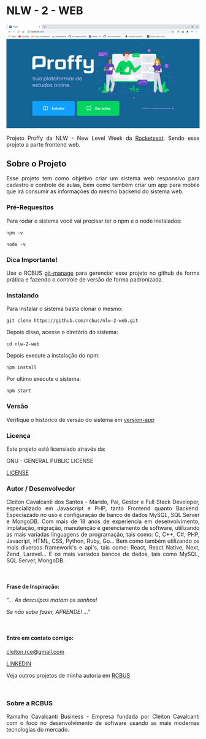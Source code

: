 <div align="justify">

# NLW - 2 - WEB

![](/src/assets/images/frontend.png)

Projeto Proffy da NLW - New Level Week da [Rocketseat](https://nextlevelweek.com/). Sendo esse projeto a parte frontend web.

## Sobre o Projeto

Esse projeto tem como objetivo criar um sistema web responsivo para cadastro e controle de aulas, bem como também criar um app para mobile que irá consumir as informações do mesmo backend do sistema web.

### Pré-Requesitos

Para rodar o sistema você vai precisar ter o npm e o node instalados:

```
npm -v
```

```
node -v
```

### Dica Importante!

Use o RCBUS [git-manage](https://github.com/rcbus/git-manage) para gerenciar esse projeto no github de forma prática e fazendo o controle de versão de forma padronizada.

### Instalando

Para instalar o sistema basta clonar o mesmo:

```
git clone https://github.com/rcbus/nlw-2-web.git
```

Depois disso, acesse o diretório do sistema:

```
cd nlw-2-web
```

Depois execute a instalação do npm:

```
npm install
```

Por ultimo execute o sistema:

```
npm start
```

### Versão

Verifique o histórico de versão do sistema em [version-app](version-app.js)

### Licença

Este projeto está licensiado através da: 

GNU - GENERAL PUBLIC LICENSE 

[LICENSE](LICENSE)

### Autor / Desenvolvedor

Cleiton Cavalcanti dos Santos - Marido, Pai, Gestor e Full Stack Developer, especializado em Javascript e PHP, tanto Frontend quanto Backend. Especiazado no uso e configuração de banco de dados MySQL, SQL Server e MongoDB. Com mais de 18 anos de experiencia em desenvolvimento, implatação, migração, manutenção e gerenciamento de software, utilizando as mais variadas linguagens de programação, tais como: C, C++, C#, PHP, Javacript, HTML, CSS, Python, Ruby, Go... Bem como também utilizando os mais diversos framework's e api's, tais como: React, React Native, Next, Zend, Laravel... E os mais variados bancos de dados, tais como MySQL, SQL Server, MongoDB.

<br/>

#### Frase de Inspiração:

_"... As desculpas matam os sonhos!_

_Se não sabe fazer, APRENDE! ..."_

<br/>

#### Entre em contato comigo: 

cleiton.rce@gmail.com

[LINKEDIN](https://www.linkedin.com/in/cleiton-cavalcanti-dos-santos-734500123/)

Veja outros projetos de minha autoria em [RCBUS](https://github.com/rcbus)

<br/>

### Sobre a RCBUS

Ramalho Cavalcanti Business - Empresa fundada por Cleiton Cavalcanti com o foco no desenvolvimento de software usando as mais modernas tecnologias do mercado.

</div>